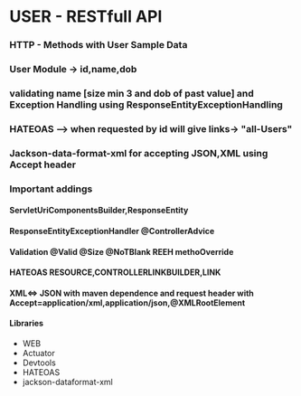 # USER - RESTfull API

### HTTP - Methods with User Sample Data

### User Module -> id,name,dob

### validating name [size min 3 and dob of past value] and Exception Handling using  ResponseEntityExceptionHandling

### HATEOAS --> when requested by id will give links-> "all-Users"

### Jackson-data-format-xml for accepting JSON,XML using Accept header 

### Important addings

#### ServletUriComponentsBuilder,ResponseEntity

#### ResponseEntityExceptionHandler @ControllerAdvice

#### Validation @Valid @Size @NoTBlank REEH methoOverride

#### HATEOAS RESOURCE,CONTROLLERLINKBUILDER,LINK	

#### XML<=> JSON with maven dependence and request header with Accept=application/xml,application/json,@XMLRootElement


#### Libraries

* WEB
* Actuator
* Devtools
* HATEOAS
* jackson-dataformat-xml
